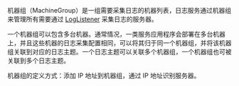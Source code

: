 机器组（MachineGroup）是一组需要采集日志的机器列表，日志服务通过机器组来管理所有需要通过 [LogListener](https://intl.cloud.tencent.com/document/product/614/31578) 采集日志的服务器。

一个机器组可以包含多台机器。通常情况，一类服务应用程序会部署在多台机器上，并且这些机器的日志采集配置相同，可以将其归于同一个机器组，并将该机器组关联到对应的日志主题。一个日志主题可以关联多个机器组，一个机器组也可被关联到多个日志主题。

机器组的定义方式：添加 IP 地址到机器组，通过 IP 地址识别服务器。
